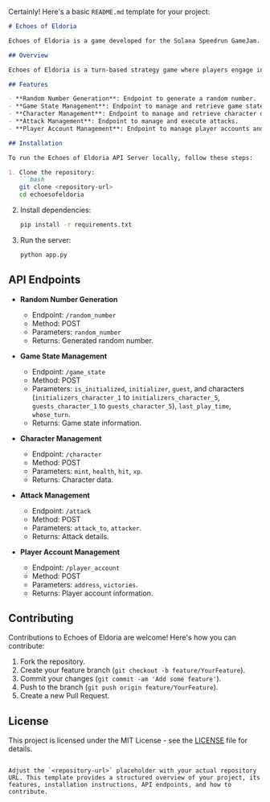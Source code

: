Certainly! Here's a basic `README.md` template for your project:

```markdown
# Echoes of Eldoria

Echoes of Eldoria is a game developed for the Solana Speedrun GameJam.

## Overview

Echoes of Eldoria is a turn-based strategy game where players engage in battles using characters with unique abilities and attributes.

## Features

- **Random Number Generation**: Endpoint to generate a random number.
- **Game State Management**: Endpoint to manage and retrieve game states.
- **Character Management**: Endpoint to manage and retrieve character data.
- **Attack Management**: Endpoint to manage and execute attacks.
- **Player Account Management**: Endpoint to manage player accounts and victories.

## Installation

To run the Echoes of Eldoria API Server locally, follow these steps:

1. Clone the repository:
   ```bash
   git clone <repository-url>
   cd echoesofeldoria
   ```

2. Install dependencies:
   ```bash
   pip install -r requirements.txt
   ```

3. Run the server:
   ```bash
   python app.py
   ```

## API Endpoints

- **Random Number Generation**
    - Endpoint: `/random_number`
    - Method: POST
    - Parameters: `random_number`
    - Returns: Generated random number.

- **Game State Management**
    - Endpoint: `/game_state`
    - Method: POST
    - Parameters: `is_initialized`, `initializer`, `guest`, and characters (`initializers_character_1` to `initializers_character_5`, `guests_character_1` to `guests_character_5`), `last_play_time`, `whose_turn`.
    - Returns: Game state information.

- **Character Management**
    - Endpoint: `/character`
    - Method: POST
    - Parameters: `mint`, `health`, `hit`, `xp`.
    - Returns: Character data.

- **Attack Management**
    - Endpoint: `/attack`
    - Method: POST
    - Parameters: `attack_to`, `attacker`.
    - Returns: Attack details.

- **Player Account Management**
    - Endpoint: `/player_account`
    - Method: POST
    - Parameters: `address`, `victories`.
    - Returns: Player account information.

## Contributing

Contributions to Echoes of Eldoria are welcome! Here's how you can contribute:

1. Fork the repository.
2. Create your feature branch (`git checkout -b feature/YourFeature`).
3. Commit your changes (`git commit -am 'Add some feature'`).
4. Push to the branch (`git push origin feature/YourFeature`).
5. Create a new Pull Request.

## License

This project is licensed under the MIT License - see the [LICENSE](LICENSE) file for details.
```

Adjust the `<repository-url>` placeholder with your actual repository URL. This template provides a structured overview of your project, its features, installation instructions, API endpoints, and how to contribute.
